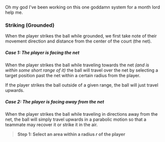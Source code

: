 Oh my god I've been working on this one goddamn system for a month lord help me.

### Striking (Grounded)
When the player strikes the ball while grounded, we first take note of their movement direction and distance from the center of the court (the net).

##### Case 1: The player is facing the net
When the player strikes the ball while traveling towards the net *(and is within some short range of it)* the ball will travel over the net by selecting a target position past the net within a certain radius from the player. 

If the player strikes the ball outside of a given range, the ball will just travel upwards.

##### Case 2: The player is facing away from the net
When the player strikes the ball while traveling in directions away from the net, the ball will simply travel upwards in a parabolic motion so that a teammate may recover it or strike it in the air. 
> **Step 1: Select an area within a radius $r$ of the player**
> 
